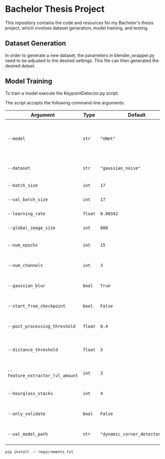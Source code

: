 # Bachelor Thesis Project

This repository contains the code and resources for my Bachelor's thesis project, which involves dataset generation, model training, and testing.

## Dataset Generation

In order to generate a new dataset, the parameters in blender_wrapper.py need to be adjusted to the desired settings. This file can then generated the desired datset.

## Model Training

To train a model execute the KeypointDetector.py script.

The script accepts the following command-line arguments:

| Argument                     | Type    | Default                     | Description                                                                 |
|------------------------------|---------|-----------------------------|-----------------------------------------------------------------------------|
| `--model`                    | `str`   | `"UNet"`                    | Model architecture to use (`UNet`, `KeyNet`, `SimpleModel`, `Hourglass`, `Hourglass_Github`) |
| `--dataset`                  | `str`   | `"gaussian_noise"`          | Dataset to use (`with_clutter`, `without_clutter`)                          |
| `--batch_size`               | `int`   | `17`                        | Batch size for training                                                     |
| `--val_batch_size`           | `int`   | `17`                        | Batch size for validation                                                   |
| `--learning_rate`            | `float` | `0.00342`                   | Learning rate for the optimizer                                             |
| `--global_image_size`        | `int`   | `800`                       | Global image size for training                                              |
| `--num_epochs`               | `int`   | `15`                        | Number of epochs to train the model                                         |
| `--num_channels`             | `int`   | `3`                         | Number of channels in the input images                                      |
| `--gaussian_blur`            | `bool`  | `True`                      | Whether to apply Gaussian blur to the heatmaps                              |
| `--start_from_checkpoint`    | `bool`  | `False`                     | Whether to start training from a checkpoint                                 |
| `--post_processing_threshold`| `float` | `0.4`                       | Threshold for post-processing the heatmaps                                  |
| `--distance_threshold`       | `float` | `5`                         | Distance threshold for keypoint matching                                    |
| `--feature_extractor_lvl_amount` | `int` | `3`                     | Number of levels in the Key.Net feature extractor                                   |
| `--hourglass_stacks`         | `int`   | `4`                         | Number of stacks in the hourglass model                                     |
| `--only_validate`            | `bool`  | `False`                     | Whether to only validate the model                                          |
| `--val_model_path`           | `str`   | `"dynamic_corner_detector.pth"` | Model path used if only validation is set to True                       |


```bash
pip install -r requirements.txt
